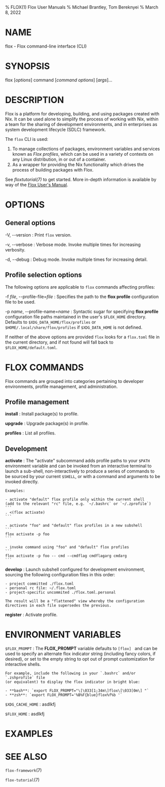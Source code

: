 % FLOX(1) Flox User Manuals
% Michael Brantley, Tom Bereknyei
% March 8, 2022

# NAME

flox - Flox command-line interface (CLI)

# SYNOPSIS

flox [*options*] command [*command options*] [*args*]...

# DESCRIPTION

Flox is a platform for developing, building, and using packages created with Nix.
It can be used alone to simplify the process of working with Nix,
within a team for the sharing of development environments,
and in enterprises as system development lifecycle (SDLC) framework.

The `flox` CLI is used:

1. To manage collections of packages, environment variables and services
   known as *Flox profiles*,
   which can be used in a variety of contexts
   on any Linux distribution, in or out of a container.
2. As a wrapper for providing the Nix functionality
   which drives the process of building packages with Flox.

See *floxtutorial(7)* to get started.
More in-depth information is available by way of the [Flox User's Manual](https://floxdev.com/docs).

# OPTIONS

## General options

-V, \--version
:   Print `flox` version.

-v, \--verbose
:   Verbose mode. Invoke multiple times for increasing verbosity.

-d, \--debug
:   Debug mode. Invoke multiple times for increasing detail.

## Profile selection options

The following options are applicable to `flox` commands affecting profiles:

-f *file*, \--profile-file=*file*
:   Specifies the path to the **flox profile** configuration file to be used.

-p *name*, \--profile-name=*name*
:   Syntactic sugar for specifying **flox profile** configuration file paths
    maintained in the user's `$FLOX_HOME` directory.
    Defaults to `$XDG_DATA_HOME/flox/profiles` or `$HOME/.local/share/flox/profiles`
    if `$XDG_DATA_HOME` is not defined.

If neither of the above options are provided
`flox` looks for a `flox.toml` file in the current directory,
and if not found will fall back to `$FLOX_HOME/default.toml`.

# FLOX COMMANDS

Flox commands are grouped into categories pertaining
to developer environments, profile management, and administration.

## Profile management

**install**
:   Install package(s) to profile.

**upgrade**
:   Upgrade package(s) in profile.

**profiles**
:   List all profiles.

## Development

**activate**
:   The "activate" subcommand adds profile paths to your `$PATH`
    environment variable and can be invoked from an interactive
    terminal to launch a sub-shell, non-interactively to produce
    a series of commands to be sourced by your current `$SHELL`,
    or with a command and arguments to be invoked directly.

    Examples:

    - activate "default" flox profile only within the current shell
    (add to the relevant "rc" file, e.g. `~/.bashrc` or `~/.zprofile`)
    ```
    . <(flox activate)
    ```

    - activate "foo" and "default" flox profiles in a new subshell
    ```
    flox activate -p foo
    ```

    - invoke command using "foo" and "default" flox profiles
    ```
    flox activate -p foo -- cmd --cmdflag cmdflagarg cmdarg
    ```

**develop**
:   Launch subshell configured for development environment,
    sourcing the following configuration files in this order:

    - project committed ./flox.toml
    - personal rc file: ~/.flox.toml
    - project-specific uncommited ./flox.toml.personal

    The result will be a "flattened" view whereby the configuration
    directives in each file supersedes the previous.

**register**
:   Activate profile.

# ENVIRONMENT VARIABLES

`$FLOX_PROMPT`
:   The **FLOX_PROMPT** variable defaults to `[flox] ` and can be used to specify
    an alternate flox indicator string (including fancy colors, if desired), or set
    to the empty string to opt out of prompt customization for interactive shells.

    For example, include the following in your `.bashrc` and/or `.zshprofile` file
    (or equivalent) to display the flox indicator in bright blue:

    - **bash**: `export FLOX_PROMPT="\[\033[1;34m\]flox\[\033[0m\] "`
    - **zsh**: `export FLOX_PROMPT='%B%F{blue}flox%f%b '`

`$XDG_CACHE_HOME`
:   asdlkfj

`$FLOX_HOME`
:   asdlkfj

# EXAMPLES

# SEE ALSO

`flox-framework`(7)

`flox-tutorial`(7)
